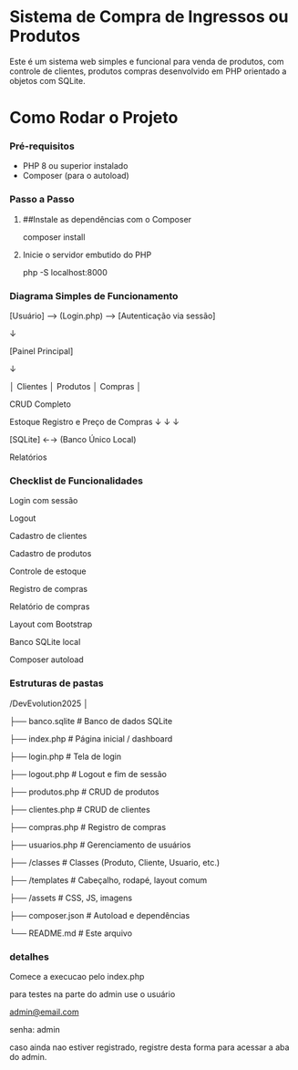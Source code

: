 #  Sistema de Compra de Ingressos ou Produtos

Este é um sistema web simples e funcional para venda de produtos,
com controle de clientes, produtos compras desenvolvido em PHP orientado a objetos com SQLite.

# Como Rodar o Projeto

###  Pré-requisitos

- PHP 8 ou superior instalado
- Composer (para o autoload)

### Passo a Passo

1. ##Instale as dependências com o Composer

   composer install

2. Inicie o servidor embutido do PHP

   php -S localhost:8000



### Diagrama Simples de Funcionamento

[Usuário] --> (Login.php) --> [Autenticação via sessão]

↓

[Painel Principal]

↓

│ Clientes   │ Produtos   │ Compras    │


CRUD   Completo

Estoque   Registro  e Preço   de Compras
↓               ↓              ↓

[SQLite]  ←→  (Banco Único Local)

Relatórios




### Checklist de Funcionalidades

Login com sessão

Logout

Cadastro de clientes

Cadastro de produtos

Controle de estoque

Registro de compras

Relatório de compras

Layout com Bootstrap

Banco SQLite local

Composer autoload


### Estruturas de pastas

/DevEvolution2025
│

├── banco.sqlite              # Banco de dados SQLite

├── index.php                 # Página inicial / dashboard

├── login.php                 # Tela de login

├── logout.php                # Logout e fim de sessão

├── produtos.php              # CRUD de produtos

├── clientes.php              # CRUD de clientes

├── compras.php               # Registro de compras

├── usuarios.php              # Gerenciamento de usuários

├── /classes                  # Classes (Produto, Cliente, Usuario, etc.)

├── /templates                # Cabeçalho, rodapé, layout comum

├── /assets                   # CSS, JS, imagens

├── composer.json             # Autoload e dependências

└── README.md                 # Este arquivo



### detalhes

 Comece a execucao pelo index.php

para testes na parte do admin use o usuário

admin@email.com

senha: admin


caso ainda nao estiver registrado, registre desta forma para acessar a aba do admin.